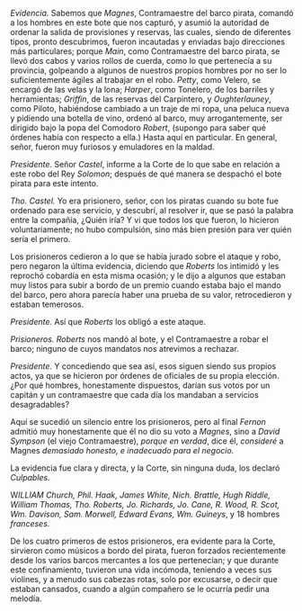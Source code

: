 *Evidencia.* Sabemos que *Magnes*, Contramaestre del barco pirata, comandó a los hombres en este bote que nos capturó, y asumió la autoridad de ordenar la salida de provisiones y reservas, las cuales, siendo de diferentes tipos, pronto descubrimos, fueron incautadas y enviadas bajo direcciones más particulares; porque *Main*, como Contramaestre del barco pirata, se llevó dos cabos y varios rollos de cuerda, como lo que pertenecía a su provincia, golpeando a algunos de nuestros propios hombres por no ser lo suficientemente ágiles al trabajar en el robo. *Petty*, como Velero, se encargó de las velas y la lona; *Harper*, como Tonelero, de los barriles y herramientas; *Griffin*, de las reservas del Carpintero, y *Oughterlauney*, como Piloto, habiéndose cambiado a un traje de mi ropa, una peluca nueva y pidiendo una botella de vino, ordenó al barco, muy arrogantemente, ser dirigido bajo la popa del Comodoro *Robert*, (supongo para saber qué órdenes había con respecto a ella.) Hasta aquí en particular. En general, señor, fueron muy furiosos y emuladores en la maldad.

_Presidente._ Señor *Castel*, informe a la Corte de lo que sabe en relación a este robo del Rey *Solomon*; después de qué manera se despachó el bote pirata para este intento.

_Tho. Castel._ Yo era prisionero, señor, con los piratas cuando su bote fue ordenado para ese servicio, y descubrí, al resolver ir, que se pasó la palabra entre la compañía, ¿Quién iría? Y vi que todos los que fueron, lo hicieron voluntariamente; no hubo compulsión, sino más bien presión para ver quién sería el primero.

Los prisioneros cedieron a lo que se había jurado sobre el ataque y robo, pero negaron la última evidencia, diciendo que *Roberts* los intimidó y les reprochó cobardía en esta misma ocasión; y le dijo a algunos que estaban muy listos para subir a bordo de un premio cuando estaba bajo el mando del barco, pero ahora parecía haber una prueba de su valor, retrocedieron y estaban temerosos.

_Presidente._ Así que *Roberts* los obligó a este ataque.

_Prisioneros. Roberts_ nos mandó al bote, y el Contramaestre a robar el barco; ninguno de cuyos mandatos nos atrevimos a rechazar.

_Presidente._ Y concediendo que sea así, esos siguen siendo sus propios actos, ya que se hicieron por órdenes de oficiales de su propia elección. ¿Por qué hombres, honestamente dispuestos, darían sus votos por un capitán y un contramaestre que cada día los mandaban a servicios desagradables?

Aquí se sucedió un silencio entre los prisioneros, pero al final *Fernon* admitió muy honestamente que él no dio su voto a *Magnes*, sino a *David Sympson* (el viejo Contramaestre), *porque en verdad*, dice él, *consideré* a Magnes *demasiado honesto, e inadecuado para el negocio.*

La evidencia fue clara y directa, y la Corte, sin ninguna duda, los declaró *Culpables.*

W*ILLIAM Church, Phil. Haak, James White, Nich. Brattle, Hugh Riddle, William Thomas, Tho. Roberts, Jo. Richards, Jo. Cane, R. Wood, R. Scot, Wm. Davison, Sam. Morwell, Edward Evans, Wm. Guineys*, y 18 hombres *franceses*.

De los cuatro primeros de estos prisioneros, era evidente para la Corte, sirvieron como músicos a bordo del pirata, fueron forzados recientemente desde los varios barcos mercantes a los que pertenecían; y que durante este confinamiento, tuvieron una vida incómoda, teniendo a veces sus violines, y a menudo sus cabezas rotas, solo por excusarse, o decir que estaban cansados, cuando a algún compañero se le ocurría pedir una melodía.